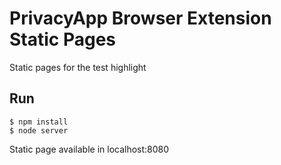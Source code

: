 # PrivacyApp Browser Extension Static Pages

Static pages for the test highlight

## Run

```
$ npm install
$ node server
```
Static page available in localhost:8080
